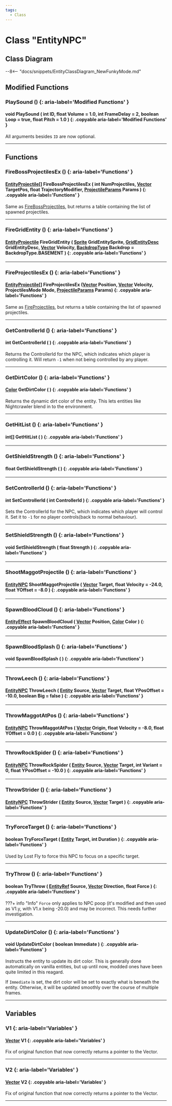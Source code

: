 ```yaml
---
tags:
  - Class
---
```

# Class "EntityNPC"

## Class Diagram
--8<-- "docs/snippets/EntityClassDiagram_NewFunkyMode.md"

## Modified Functions

### PlaySound () {: aria-label='Modified Functions' }
#### void PlaySound ( int ID, float Volume = 1.0, int FrameDelay = 2, boolean Loop = true, float Pitch = 1.0 ) {: .copyable aria-label='Modified Functions' }
All arguments besides `ID` are now optional.

___

## Functions

### FireBossProjectilesEx () {: aria-label='Functions' }
#### [EntityProjectile](EntityProjectile.md)[] FireBossProjectilesEx ( int NumProjectiles, [Vector](Vector.md) TargetPos, float TrajectoryModifier, [ProjectileParams](https://wofsauge.github.io/IsaacDocs/rep/ProjectileParams.html) Params ) {: .copyable aria-label='Functions' }
Same as [FireBossProjectiles](EntityNPC.md#firebossprojectiles), but returns a table containing the list of spawned projectiles.

___
### FireGridEntity () {: aria-label='Functions' }
#### [EntityProjectile](EntityProjectile.md) FireGridEntity ( [Sprite](Sprite.md) GridEntitySprite, [GridEntityDesc](https://wofsauge.github.io/IsaacDocs/rep/GridEntityDesc.html) GridEntityDesc, [Vector](Vector.md) Velocity, [BackdropType](https://wofsauge.github.io/IsaacDocs/rep/enums/BackdropType.html) Backdrop = BackdropType.BASEMENT ) {: .copyable aria-label='Functions' }

___
### FireProjectilesEx () {: aria-label='Functions' }
#### [EntityProjectile](EntityProjectile.md)[] FireProjectilesEx ([Vector](Vector.md) Position, [Vector](Vector.md) Velocity, ProjectilesMode Mode, [ProjectileParams](https://wofsauge.github.io/IsaacDocs/rep/ProjectileParams.html) Params) {: .copyable aria-label='Functions' }
Same as [FireProjectiles](EntityNPC.md#fireprojectiles), but returns a table containing the list of spawned projectiles.

___
### GetControllerId () {: aria-label='Functions' }
#### int GetControllerId ( ) {: .copyable aria-label='Functions' }
Returns the ControllerId for the NPC, which indicates which player is controlling it. Will return `-1` when not being controlled by any player.

___
### GetDirtColor () {: aria-label='Functions' }
#### [Color](Color.md) GetDirtColor ( ) {: .copyable aria-label='Functions' }
Returns the dynamic dirt color of the entity. This lets entities like Nightcrawler blend in to the environment.

___
### GetHitList () {: aria-label='Functions' }
#### int[] GetHitList ( ) {: .copyable aria-label='Functions' }

___
### GetShieldStrength () {: aria-label='Functions' }
#### float GetShieldStrength ( ) {: .copyable aria-label='Functions' }

___
### SetControllerId () {: aria-label='Functions' }
#### int SetControllerId ( int ControllerId ) {: .copyable aria-label='Functions' }
Sets the ControllerId for the NPC, which indicates which player will control it. Set it to `-1` for no player controls(back to normal behaviour).

___
### SetShieldStrength () {: aria-label='Functions' }
#### void SetShieldStrength ( float Strength ) {: .copyable aria-label='Functions' }

___
### ShootMaggotProjectile () {: aria-label='Functions' }
#### [EntityNPC](EntityNPC.md) ShootMaggotProjectile ( [Vector](Vector.md) Target, float Velocity = -24.0, float YOffset = -8.0 ) {: .copyable aria-label='Functions' }

___
### SpawnBloodCloud () {: aria-label='Functions' }
#### [EntityEffect](EntityEffect.md) SpawnBloodCloud ( [Vector](Vector.md) Position, [Color](Color.md) Color ) {: .copyable aria-label='Functions' }

___
### SpawnBloodSplash () {: aria-label='Functions' }
#### void SpawnBloodSplash ( ) {: .copyable aria-label='Functions' }

___
### ThrowLeech () {: aria-label='Functions' }
#### [EntityNPC](EntityNPC.md) ThrowLeech ( [Entity](Entity.md) Source, [Vector](Vector.md) Target, float YPosOffset = -10.0, boolean Big = false ) {: .copyable aria-label='Functions' }

___
### ThrowMaggotAtPos () {: aria-label='Functions' }
#### [EntityNPC](EntityNPC.md) ThrowMaggotAtPos ( [Vector](Vector.md) Origin, float Velocity = -8.0, float YOffset = 0.0 ) {: .copyable aria-label='Functions' }

___
### ThrowRockSpider () {: aria-label='Functions' }
#### [EntityNPC](EntityNPC.md) ThrowRockSpider ( [Entity](Entity.md) Source, [Vector](Vector.md) Target, int Variant = 0, float YPosOffset = -10.0 ) {: .copyable aria-label='Functions' }

___
### ThrowStrider () {: aria-label='Functions' }
#### [EntityNPC](EntityNPC.md) ThrowStrider ( [Entity](Entity.md) Source, [Vector](Vector.md) Target ) {: .copyable aria-label='Functions' }

___
### TryForceTarget () {: aria-label='Functions' }
#### boolean TryForceTarget ( [Entity](Entity.md) Target, int Duration ) {: .copyable aria-label='Functions' }
Used by Lost Fly to force this NPC to focus on a specific target.

___
### TryThrow () {: aria-label='Functions' }
#### boolean TryThrow ( [EntityRef](https://wofsauge.github.io/IsaacDocs/rep/EntityRef.html) Source, [Vector](Vector.md) Direction, float Force ) {: .copyable aria-label='Functions' }

???+ info "Info"
    `Force` only applies to NPC poop (it's modified and then used as V1.y, with V1.x being -20.0) and may be incorrect. This needs further investigation.

___
### UpdateDirtColor () {: aria-label='Functions' }
#### void UpdateDirtColor ( boolean Immediate ) {: .copyable aria-label='Functions' }
Instructs the entity to update its dirt color. This is generally done automatically on vanilla entities, but up until now, modded ones have been quite limited in this reagard.

If `Immediate` is set, the dirt color will be set to exactly what is beneath the entity. Otherwise, it will be updated smoothly over the course of multiple frames.

___

## Variables
### V1 {: aria-label='Variables' }
#### [Vector](Vector.md) V1 {: .copyable aria-label='Variables' }
Fix of original function that now correctly returns a pointer to the Vector.
___
### V2 {: aria-label='Variables' }
#### [Vector](Vector.md) V2 {: .copyable aria-label='Variables' }
Fix of original function that now correctly returns a pointer to the Vector.
___

